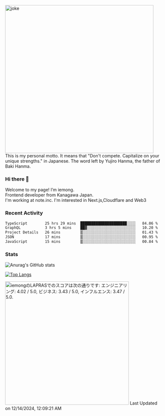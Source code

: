 <img width="480" src="https://text-pict.vercel.app/%E7%AB%B6%E3%81%86%E3%81%AA%E6%8C%81%E3%81%A1%E5%91%B3%E3%82%92%E6%B4%BB%E3%81%8B%E3%81%9B" alt="joke" />
This is my personal motto. It means that "Don't compete. Capitalize on your unique strengths." in Japanese. The word left by Yujiro Hanma, the father of Baki Hanma.


### Hi there 🍵
Welcome to my page! I’m iemong.   
Frontend developer from Kanagawa Japan.   
I'm working at note.inc.
I'm interested in Next.js,Cloudflare and Web3

### Recent Activity
<!--START_SECTION:waka-->

```txt
TypeScript        25 hrs 29 mins  █████████████████████░░░░   84.06 %
GraphQL           3 hrs 5 mins    ██▓░░░░░░░░░░░░░░░░░░░░░░   10.20 %
Project Details   26 mins         ▒░░░░░░░░░░░░░░░░░░░░░░░░   01.43 %
JSON              17 mins         ▒░░░░░░░░░░░░░░░░░░░░░░░░   00.95 %
JavaScript        15 mins         ▒░░░░░░░░░░░░░░░░░░░░░░░░   00.84 %
```

<!--END_SECTION:waka-->

### Stats

![Anurag's GitHub stats](https://github-readme-stats-taupe-psi.vercel.app/api?username=iemong&count_private=true&show_icons=true&theme=dracula)


[![Top Langs](https://github-readme-stats-taupe-psi.vercel.app/api/top-langs/?username=iemong&layout=compact&theme=dracula)](https://github.com/anuraghazra/github-readme-stats)


<!--START_SECTION:lapras-card-->
<p ><a href="https://lapras.com/public/iemong" target="_blank" rel="noopener noreferrer"><img alt="iemongのLAPRASでのスコアは次の通りです: エンジニアリング: 4.02 / 5.0, ビジネス: 3.43 / 5.0, インフルエンス: 3.47 / 5.0." src="https://lapras-card-generator.vercel.app/api/svg?e=4.02&b=3.43&i=3.47&b1=%23020E27&b2=%230E5593&i1=%23030E21&i2=%231688BF&l=ja" width="400" ></a>  
Last Updated on 12/14/2024, 12:09:21 AM</p>
<!--END_SECTION:lapras-card-->
